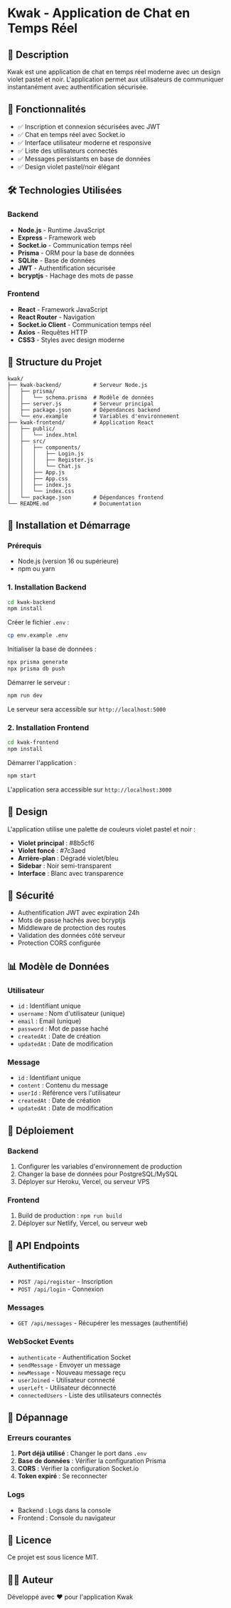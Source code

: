 # Kwak - Application de Chat en Temps Réel

## 🎯 Description
Kwak est une application de chat en temps réel moderne avec un design violet pastel et noir. L'application permet aux utilisateurs de communiquer instantanément avec authentification sécurisée.

## 🚀 Fonctionnalités
- ✅ Inscription et connexion sécurisées avec JWT
- ✅ Chat en temps réel avec Socket.io
- ✅ Interface utilisateur moderne et responsive
- ✅ Liste des utilisateurs connectés
- ✅ Messages persistants en base de données
- ✅ Design violet pastel/noir élégant

## 🛠️ Technologies Utilisées

### Backend
- **Node.js** - Runtime JavaScript
- **Express** - Framework web
- **Socket.io** - Communication temps réel
- **Prisma** - ORM pour la base de données
- **SQLite** - Base de données
- **JWT** - Authentification sécurisée
- **bcryptjs** - Hachage des mots de passe

### Frontend
- **React** - Framework JavaScript
- **React Router** - Navigation
- **Socket.io Client** - Communication temps réel
- **Axios** - Requêtes HTTP
- **CSS3** - Styles avec design moderne

## 📁 Structure du Projet

```
kwak/
├── kwak-backend/          # Serveur Node.js
│   ├── prisma/
│   │   └── schema.prisma  # Modèle de données
│   ├── server.js          # Serveur principal
│   ├── package.json       # Dépendances backend
│   └── env.example        # Variables d'environnement
├── kwak-frontend/         # Application React
│   ├── public/
│   │   └── index.html
│   ├── src/
│   │   ├── components/
│   │   │   ├── Login.js
│   │   │   ├── Register.js
│   │   │   └── Chat.js
│   │   ├── App.js
│   │   ├── App.css
│   │   ├── index.js
│   │   └── index.css
│   └── package.json       # Dépendances frontend
└── README.md              # Documentation
```

## 🚀 Installation et Démarrage

### Prérequis
- Node.js (version 16 ou supérieure)
- npm ou yarn

### 1. Installation Backend

```bash
cd kwak-backend
npm install
```

Créer le fichier `.env` :
```bash
cp env.example .env
```

Initialiser la base de données :
```bash
npx prisma generate
npx prisma db push
```

Démarrer le serveur :
```bash
npm run dev
```

Le serveur sera accessible sur `http://localhost:5000`

### 2. Installation Frontend

```bash
cd kwak-frontend
npm install
```

Démarrer l'application :
```bash
npm start
```

L'application sera accessible sur `http://localhost:3000`

## 🎨 Design

L'application utilise une palette de couleurs violet pastel et noir :
- **Violet principal** : #8b5cf6
- **Violet foncé** : #7c3aed
- **Arrière-plan** : Dégradé violet/bleu
- **Sidebar** : Noir semi-transparent
- **Interface** : Blanc avec transparence

## 🔐 Sécurité

- Authentification JWT avec expiration 24h
- Mots de passe hachés avec bcryptjs
- Middleware de protection des routes
- Validation des données côté serveur
- Protection CORS configurée

## 📊 Modèle de Données

### Utilisateur
- `id` : Identifiant unique
- `username` : Nom d'utilisateur (unique)
- `email` : Email (unique)
- `password` : Mot de passe haché
- `createdAt` : Date de création
- `updatedAt` : Date de modification

### Message
- `id` : Identifiant unique
- `content` : Contenu du message
- `userId` : Référence vers l'utilisateur
- `createdAt` : Date de création
- `updatedAt` : Date de modification

## 🚀 Déploiement

### Backend
1. Configurer les variables d'environnement de production
2. Changer la base de données pour PostgreSQL/MySQL
3. Déployer sur Heroku, Vercel, ou serveur VPS

### Frontend
1. Build de production : `npm run build`
2. Déployer sur Netlify, Vercel, ou serveur web

## 📝 API Endpoints

### Authentification
- `POST /api/register` - Inscription
- `POST /api/login` - Connexion

### Messages
- `GET /api/messages` - Récupérer les messages (authentifié)

### WebSocket Events
- `authenticate` - Authentification Socket
- `sendMessage` - Envoyer un message
- `newMessage` - Nouveau message reçu
- `userJoined` - Utilisateur connecté
- `userLeft` - Utilisateur déconnecté
- `connectedUsers` - Liste des utilisateurs connectés

## 🐛 Dépannage

### Erreurs courantes
1. **Port déjà utilisé** : Changer le port dans `.env`
2. **Base de données** : Vérifier la configuration Prisma
3. **CORS** : Vérifier la configuration Socket.io
4. **Token expiré** : Se reconnecter

### Logs
- Backend : Logs dans la console
- Frontend : Console du navigateur

## 📄 Licence

Ce projet est sous licence MIT.

## 👨‍💻 Auteur

Développé avec ❤️ pour l'application Kwak
